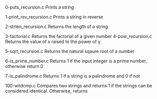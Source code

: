
0-puts_recursion.c
Prints a string

1-print_rev_recursion.c
Prints a string in reverse

2-strlen_recursion.c
Returns the length of a string

3-factorial.c Returns the factorial of a given number
4-pow_recursion.c
Returns the value of x raised to the power of y

5-sqrt_recursion.c
Returns the natural sqaure root of a number

6-is_prime_number.c
Returns 1 if the input integer is a prime number, otherwise return 0

7-is_palindrome.c
Returns 1 if a string is a palindrome and 0 if not

100-wildcmp.c Compares
two strings and returns 1 if the strings can be considered identical. Otherwise, returns
